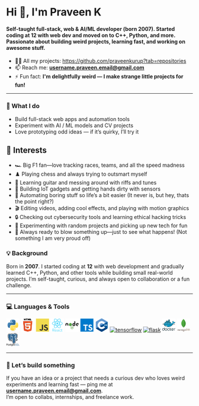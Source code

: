 <h1 align="left">Hi 👋, I'm Praveen K</h1>
<h4 align="left">Self-taught full-stack, web & AI/ML developer (born 2007). Started coding at 12 with web dev and moved on to C++, Python, and more. Passionate about building weird projects, learning fast, and working on awesome stuff.</h4>

- 👨‍💻 All my projects: https://github.com/praveenkurup?tab=repositories
- 📫 Reach me: **username.praveen.email@gmail.com**
- ⚡ Fun fact: **I'm delightfully weird — I make strange little projects for fun!**

---

### 🔭 What I do
- Build full-stack web apps and automation tools  
- Experiment with AI / ML models and CV projects  
- Love prototyping odd ideas — if it’s quirky, I’ll try it

## 🎯 Interests
- 🏎️ Big F1 fan—love tracking races, teams, and all the speed madness  
- ♟️ Playing chess and always trying to outsmart myself  
- 🎸 Learning guitar and messing around with riffs and tunes  
- 🧱 Building IoT gadgets and getting hands dirty with sensors  
- 🤖 Automating boring stuff so life’s a bit easier (It never is, but hey, thats the point right?)
- 🎬 Editing videos, adding cool effects, and playing with motion graphics  
- 🔒 Checking out cybersecurity tools and learning ethical hacking tricks  
- 🧪 Experimenting with random projects and picking up new tech for fun  
- 🧨 Always ready to blow something up—just to see what happens! (Not something I am very proud off)


### 💡 Background
Born in **2007**. I started coding at **12** with web development and gradually learned C++, Python, and other tools while building small real-world projects. I’m self-taught, curious, and always open to collaboration or a fun challenge.

---

### 💻 Languages & Tools
<p>
<a href="https://www.python.org" target="_blank" rel="noreferrer"><img src="https://raw.githubusercontent.com/devicons/devicon/master/icons/python/python-original.svg" alt="python" width="36" height="36"/></a>
<a href="https://www.w3.org/html/" target="_blank" rel="noreferrer"><img src="https://raw.githubusercontent.com/devicons/devicon/master/icons/html5/html5-original-wordmark.svg" alt="html5" width="36" height="36"/></a>
<a href="https://developer.mozilla.org/en-US/docs/Web/JavaScript" target="_blank" rel="noreferrer"><img src="https://raw.githubusercontent.com/devicons/devicon/master/icons/javascript/javascript-original.svg" alt="javascript" width="36" height="36"/></a>
<a href="https://reactjs.org/" target="_blank" rel="noreferrer"><img src="https://raw.githubusercontent.com/devicons/devicon/master/icons/react/react-original-wordmark.svg" alt="react" width="36" height="36"/></a>
<a href="https://nodejs.org" target="_blank" rel="noreferrer"><img src="https://raw.githubusercontent.com/devicons/devicon/master/icons/nodejs/nodejs-original-wordmark.svg" alt="nodejs" width="36" height="36"/></a>
<a href="https://www.typescriptlang.org/" target="_blank" rel="noreferrer"><img src="https://raw.githubusercontent.com/devicons/devicon/master/icons/typescript/typescript-original.svg" alt="typescript" width="36" height="36"/></a>
<a href="https://www.w3schools.com/cpp/" target="_blank" rel="noreferrer"><img src="https://raw.githubusercontent.com/devicons/devicon/master/icons/cplusplus/cplusplus-original.svg" alt="cplusplus" width="36" height="36"/></a>
<a href="https://www.tensorflow.org" target="_blank" rel="noreferrer"><img src="https://www.vectorlogo.zone/logos/tensorflow/tensorflow-icon.svg" alt="tensorflow" width="36" height="36"/></a>
<a href="https://flask.palletsprojects.com/" target="_blank" rel="noreferrer"><img src="https://upload.wikimedia.org/wikipedia/commons/3/3c/Flask_logo.svg" alt="flask" width="36" height="36"/></a>
<a href="https://www.docker.com/" target="_blank" rel="noreferrer"><img src="https://raw.githubusercontent.com/devicons/devicon/master/icons/docker/docker-original-wordmark.svg" alt="docker" width="36" height="36"/></a>
<a href="https://www.mongodb.com/" target="_blank" rel="noreferrer"><img src="https://raw.githubusercontent.com/devicons/devicon/master/icons/mongodb/mongodb-original-wordmark.svg" alt="mongodb" width="36" height="36"/></a>
<a href="https://www.postgresql.org" target="_blank" rel="noreferrer"><img src="https://raw.githubusercontent.com/devicons/devicon/master/icons/postgresql/postgresql-original-wordmark.svg" alt="postgresql" width="36" height="36"/></a>
</p>

---

### 🤝 Let’s build something
If you have an idea or a project that needs a curious dev who loves weird experiments and learning fast — ping me at **username.praveen.email@gmail.com**.  
I’m open to collabs, internships, and freelance work.

<!--
Tip: Replace or add social links (LinkedIn, Twitter, portfolio) if you want them shown.
-->
